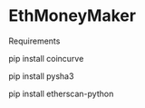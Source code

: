 # EthMoneyMaker

Requirements

pip install coincurve

pip install pysha3

pip install etherscan-python
